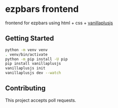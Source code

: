 # ezpbars frontend

frontend for ezpbars using html + css + [vanillaplusjs](https://vanillaplusjs.com/)

## Getting Started

```sh
python -m venv venv
. venv/bin/activate
python -m pip install -U pip
pip install vanillaplusjs
vanillaplusjs init
vanillaplusjs dev --watch
```

## Contributing

This project accepts poll requests.
